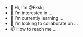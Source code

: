 - 👋 Hi, I’m @Fkskj
- 👀 I’m interested in ...
- 🌱 I’m currently learning ...
- 💞️ I’m looking to collaborate on ...
- 📫 How to reach me ...

<!---
Fkskj/Fkskj is a ✨ special ✨ repository because its `README.md` (this file) appears on your GitHub profile.
You can click the Preview link to take a look at your changes.
--->

